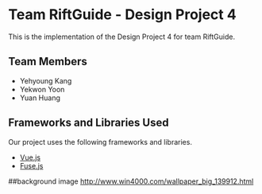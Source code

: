 # Team RiftGuide - Design Project 4

This is the implementation of the Design Project 4 for team RiftGuide.

## Team Members

* Yehyoung Kang
* Yekwon Yoon
* Yuan Huang

## Frameworks and Libraries Used

Our project uses the following frameworks and libraries.

* [Vue.js](https://vuejs.org/)
* [Fuse.js](https://fusejs.io/)

##background image
http://www.win4000.com/wallpaper_big_139912.html
